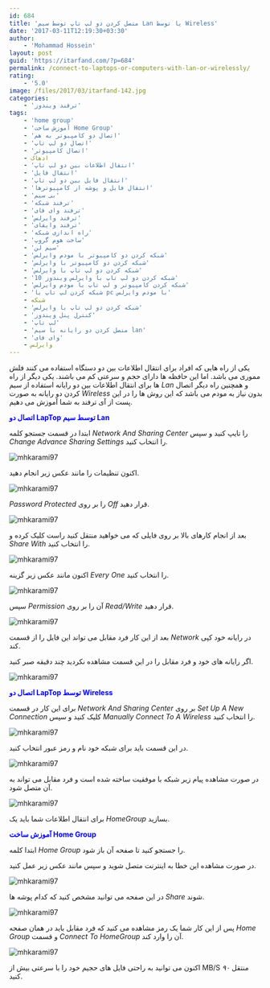 ```yaml
---
id: 684
title: 'متصل کردن دو لپ تاپ توسط سیم Lan یا توسط Wireless'
date: '2017-03-11T12:19:30+03:30'
author:
    - 'Mohammad Hossein'
layout: post
guid: 'https://itarfand.com/?p=684'
permalink: /connect-to-laptops-or-computers-with-lan-or-wirelessly/
rating:
    - '5.0'
image: /files/2017/03/itarfand-142.jpg
categories:
    - 'ترفند ویندوز'
tags:
    - 'home group'
    - 'آموزش ساخت Home Group'
    - 'اتصال دو کامپیوتر به هم'
    - 'اتصال دو لپ تاپ'
    - 'اتصال کامپیوتر'
    - ادهاک
    - 'انتقال اطلاعات بین دو لپ تاپ'
    - 'انتقال فایل'
    - 'انتقال فایل بین دو لپ تاپ'
    - 'انتقال فایل و پوشه از کامپیوترها'
    - 'بی سیم'
    - 'ترفند شبکه'
    - 'ترفند وای فای'
    - 'ترفند وایرلس'
    - 'ترفند وایفای'
    - 'راه اندازی شبکه'
    - 'ساخت هوم گروپ'
    - 'سیم لن'
    - 'شبكه كردن دو كامپيوتر با مودم وایرلس'
    - 'شبكه كردن دو كامپيوتر با وايرلس'
    - 'شبكه كردن دو لپ تاپ با وايرلس'
    - 'شبكه كردن دو لپ تاپ با وايرلس ویندوز 10'
    - 'شبكه كردن كامپيوتر و لپ تاپ با مودم وایرلس'
    - 'شبكه كردن لپ تاپ با pc با مودم وایرلس'
    - شبکه
    - 'شبکه کردن دو لپ تاپ با وایرلس'
    - 'کنترل پنل ویندوز'
    - 'لپ تاپ'
    - 'متصل کردن دو رایانه با سیم lan'
    - 'وای فای'
    - وایرلس
---
```


یکی از راه هایی که افراد برای انتقال اطلاعات بین دو دستگاه استفاده می کنند فلش مموری می باشد. اما این حافظه ها دارای حجم و سرعتی کم می باشند. یکی دیگر از راه ها برای انتقال اطلاعات بین دو رایانه استفاده از سیم *Lan* و همچنین راه دیگر اتصال کردن دو رایانه به صورت *Wireless* بدون نیاز به مودم می باشد که این روش ها را در این پست از آی ترفند به شما آموزش می دهیم.

<span style="color: #0000ff;">**اتصال دو LapTop توسط سیم Lan**</span>

ابتدا در قسمت جستجو کلمه *Network And Sharing Center* را تایپ کنید و سپس *Change Advance Sharing Settings* را انتخاب کنید.

![mhkarami97](/files/2017/03/itarfand-129-1.jpg)

اکنون تنظیمات را مانند عکس زیر انجام دهید.

![mhkarami97](/files/2017/03/itarfand-130.jpg)

*Password Protected* را بر روی *Off* قرار دهید.

![mhkarami97](/files/2017/03/itarfand-131.jpg)

بعد از انجام کارهای بالا بر روی فایلی که می خواهید منتقل کنید راست کلیک کرده و *Share With* را انتخاب کنید.

![mhkarami97](/files/2017/03/itarfand-132.jpg)

اکنون مانند عکس زیر گزینه *Every One* را انتخاب کنید.

![mhkarami97](/files/2017/03/itarfand-133.jpg)

سپس *Permission* آن را بر روی *Read/Write* قرار دهید.

![mhkarami97](/files/2017/03/itarfand-134.jpg)

بعد از این کار فرد مقابل می تواند این فایل را از قسمت *Network* در رایانه خود کپی کند.

اگر رایانه های خود و فرد مقابل را در این قسمت مشاهده نکردید چند دقیقه صبر کنید.

![mhkarami97](/files/2017/03/itarfand-135.jpg)

<span style="color: #0000ff;">**اتصال دو LapTop توسط Wireless**</span>

برای این کار در قسمت *Network And Sharing Center* بر روی *Set Up A New Connection* کلیک کنید و سپس *Manually Connect To A Wireless* را انتخاب کنید.

![mhkarami97](/files/2017/03/itarfand-136.jpg)

در این قسمت باید برای شبکه خود نام و رمز عبور انتخاب کنید.

![mhkarami97](/files/2017/03/itarfand-137.jpg)

در صورت مشاهده پیام زیر شبکه با موفقیت ساخته شده است و فرد مقابل می تواند به آن متصل شود.

![mhkarami97](/files/2017/03/itarfand-138.jpg)

برای انتقال اطلاعات شما باید یک *HomeGroup* بسازید.

<span style="color: #0000ff;">**آموزش ساخت Home Group**</span>

ابتدا کلمه *Home Group* را جستجو کنید تا صفحه آن باز شود.

در صورت مشاهده این خطا به اینترنت متصل شوید و سپس مانند عکس زیر عمل کنید.

![mhkarami97](/files/2017/03/itarfand-139.jpg)

در این صفحه می توانید مشخص کنید که کدام پوشه ها *Share* شوند.

![mhkarami97](/files/2017/03/itarfand-140.jpg)

پس از این کار شما یک رمز مشاهده می کنید که فرد مقابل باید در همان صفحه *Home Group* و قسمت *Connect To HomeGroup* آن را وارد کند.

![mhkarami97](/files/2017/03/itarfand-141.jpg)

اکنون می توانید به راحتی فایل های حجیم خود را با سرعتی بیش از MB/S *۹۰* منتقل کنید.